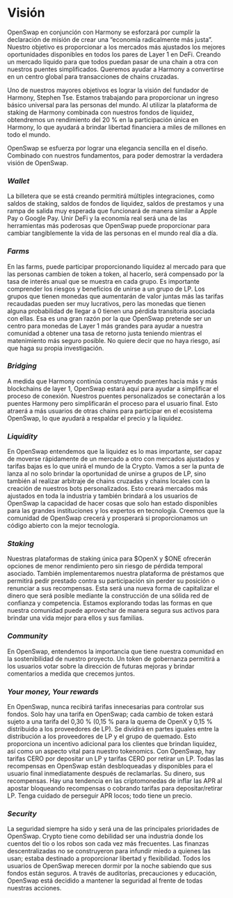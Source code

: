 # Visión

OpenSwap en conjunción con Harmony se esforzará por cumplir la declaración de misión de crear una “economía radicalmente más justa”. Nuestro objetivo es proporcionar a los mercados más ajustados los mejores oportunidades disponibles en todos los pares de Layer 1 en DeFi. Creando un mercado líquido para que todos puedan pasar de una chain a otra con nuestros puentes simplificados. Queremos ayudar a Harmony a convertirse en un centro global para transacciones de chains cruzadas.&#x20;

Uno de nuestros mayores objetivos es lograr la visión del fundador de Harmony, Stephen Tse. Estamos trabajando para proporcionar un ingreso básico universal para las personas del mundo. Al utilizar la plataforma de staking de Harmony combinada con nuestros fondos de liquidez, obtendremos un rendimiento del 20 % en la participación única en Harmony, lo que ayudará a brindar libertad financiera a miles de millones en todo el mundo.

OpenSwap se esfuerza por lograr una elegancia sencilla en el diseño. Combinado con nuestros fundamentos, para poder demostrar la verdadera visión de OpenSwap.

### _**Wallet**_

La billetera que se está creando permitirá múltiples integraciones, como saldos de staking, saldos de fondos de liquidez, saldos de prestamos y una rampa de salida muy esperada que funcionará de manera similar a Apple Pay o Google Pay. Unir DeFi y la economía real será una de las herramientas más poderosas que OpenSwap puede proporcionar para cambiar tangiblemente la vida de las personas en el mundo real día a día.

### _**Farms**_

En las farms, puede participar proporcionando liquidez al mercado para que las personas cambien de token a token, al hacerlo, será compensado por la tasa de interés anual que se muestra en cada grupo. Es importante comprender los riesgos y beneficios de unirse a un grupo de LP. Los grupos que tienen monedas que aumentarán de valor juntas más las tarifas recaudadas pueden ser muy lucrativos, pero las monedas que tienen alguna probabilidad de llegar a 0 tienen una pérdida transitoria asociada con ellas. Esa es una gran razón por la que OpenSwap pretende ser un centro para monedas de Layer 1 más grandes para ayudar a nuestra comunidad a obtener una tasa de retorno justa teniendo mientras el matenimiento más seguro posible. No quiere decir que no haya riesgo, así que haga su propia investigación.

### _**Bridging**_

A medida que Harmony continúa construyendo puentes hacia más y más blockchains de layer 1, OpenSwap estará aquí para ayudar a simplificar el proceso de conexión. Nuestros puentes personalizados se conectarán a los puentes Harmony pero simplificarán el proceso para el usuario final. Esto atraerá a más usuarios de otras chains para participar en el ecosistema OpenSwap, lo que ayudará a respaldar el precio y la liquidez.

### _**Liquidity**_

En OpenSwap entendemos que la liquidez es lo mas importante, ser capaz de moverse rápidamente de un mercado a otro con mercados ajustados y tarifas bajas es lo que unirá el mundo de la Crypto. Vamos a ser la punta de lanza al no solo brindar la oportunidad de unirse a grupos de LP, sino también al realizar arbitraje de chains cruzadas y chains locales con la creación de nuestros bots personalizados. Esto creará mercados más ajustados en toda la industria y también brindará a los usuarios de OpenSwap la capacidad de hacer cosas que solo han estado disponibles para las grandes instituciones y los expertos en tecnología. Creemos que la comunidad de OpenSwap crecerá y prosperará si proporcionamos un código abierto con la mejor tecnología.

### _**Staking**_

Nuestras plataformas de staking única para $OpenX y $ONE ofrecerán opciones de menor rendimiento pero sin riesgo de pérdida temporal asociado. También implementaremos nuestra plataforma de préstamos que permitirá pedir prestado contra su participación sin perder su posición o renunciar a sus recompensas. Esta será una nueva forma de capitalizar el dinero que será posible mediante la construcción de una sólida red de confianza y competencia. Estamos explorando todas las formas en que nuestra comunidad puede aprovechar de manera segura sus activos para brindar una vida mejor para ellos y sus familias.

### _**Community**_

En OpenSwap, entendemos la importancia que tiene nuestra comunidad en la sostenibilidad de nuestro proyecto. Un token de gobernanza permitirá a los usuarios votar sobre la dirección de futuras mejoras y brindar comentarios a medida que crecemos juntos.

### _**Your money, Your rewards**_

En OpenSwap, nunca recibirá tarifas innecesarias para controlar sus fondos. Solo hay una tarifa en OpenSwap; cada cambio de token estará sujeto a una tarifa del 0,30 % (0,15 % para la quema de OpenX y 0,15 % distribuido a los proveedores de LP). Se dividirá en partes iguales entre la distribución a los proveedores de LP y el grupo de quemado. Esto proporciona un incentivo adicional para los clientes que brindan liquidez, así como un aspecto vital para nuestro tokenomics. Con OpenSwap, hay tarifas CERO por depositar un LP y tarifas CERO por retirar un LP. Todas las recompensas en OpenSwap están desbloqueadas y disponibles para el usuario final inmediatamente después de reclamarlas. Su dinero, sus recompensas. Hay una tendencia en las criptomonedas de inflar las APR al apostar bloqueando recompensas o cobrando tarifas para depositar/retirar LP. Tenga cuidado de perseguir APR locos; todo tiene un precio.

### _**Security**_

La seguridad siempre ha sido y será una de las principales prioridades de OpenSwap. Crypto tiene como debilidad ser una industria donde los cuentos del tio o los robos son cada vez más frecuentes. Las finanzas descentralizadas no se construyeron para infundir miedo a quienes las usan; estaba destinado a proporcionar libertad y flexibilidad. Todos los usuarios de OpenSwap merecen dormir por la noche sabiendo que sus fondos están seguros. A través de auditorías, precauciones y educación, OpenSwap está decidido a mantener la seguridad al frente de todas nuestras acciones.
